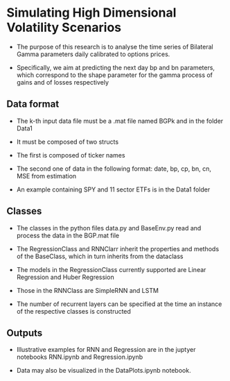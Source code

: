 # Simulating High Dimensional Volatility Scenarios

- The purpose of this research is to analyse the time series of Bilateral Gamma parameters daily calibrated to options prices.

- Specifically, we aim at predicting the next day bp and bn parameters, which correspond to the shape parameter for the gamma process of gains and of losses respectively

## Data format

- The k-th input data file must be a .mat file named BGPk and in the folder Data1

- It must be composed of two structs

- The first is composed of ticker names

- The second one of data in the following format: date, bp, cp, bn, cn, MSE from estimation

- An example containing SPY and 11 sector ETFs is in the Data1 folder

## Classes

- The classes in the python files data.py and BaseEnv.py read and process the data in the BGP.mat file

- The RegressionClass and RNNClarr inherit the properties and methods of the BaseClass, which in turn inherits from the dataclass

- The models in the RegressionClass currently supported are Linear Regression and Huber Regression

- Those in the RNNClass are SimpleRNN and LSTM

- The number of recurrent layers can be specified at the time an instance of the respective classes is constructed

## Outputs

- Illustrative examples for RNN and Regression are in the juptyer notebooks RNN.ipynb and Regression.ipynb

- Data may also be visualized in the DataPlots.ipynb notebook.

